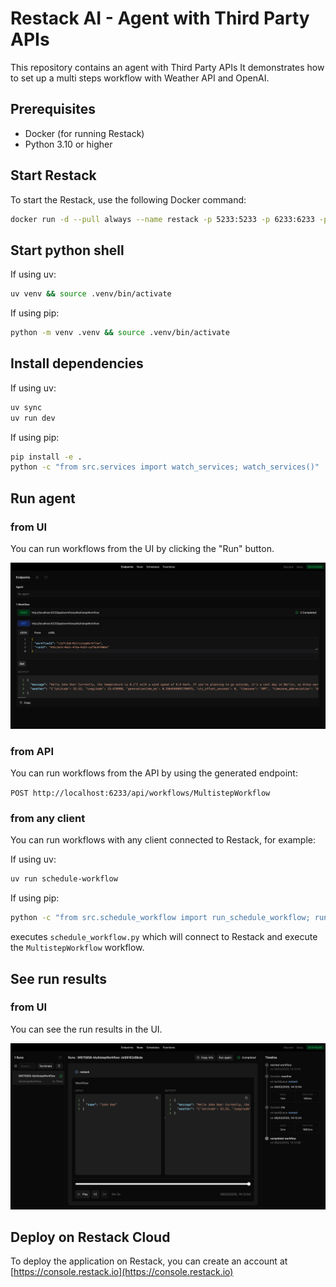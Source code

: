 # Restack AI - Agent with Third Party APIs

This repository contains an agent with Third Party APIs
It demonstrates how to set up a multi steps workflow with Weather API and OpenAI.

## Prerequisites

- Docker (for running Restack)
- Python 3.10 or higher

## Start Restack

To start the Restack, use the following Docker command:

```bash
docker run -d --pull always --name restack -p 5233:5233 -p 6233:6233 -p 7233:7233 -p 9233:9233 ghcr.io/restackio/restack:main
```

## Start python shell

If using uv:

```bash
uv venv && source .venv/bin/activate
```

If using pip:

```bash
python -m venv .venv && source .venv/bin/activate
```

## Install dependencies

If using uv:

```bash
uv sync
uv run dev
```

If using pip:

```bash
pip install -e .
python -c "from src.services import watch_services; watch_services()"
```

## Run agent

### from UI

You can run workflows from the UI by clicking the "Run" button.

![Run workflows from UI](./workflow_get.png)

### from API

You can run workflows from the API by using the generated endpoint:

`POST http://localhost:6233/api/workflows/MultistepWorkflow`

### from any client

You can run workflows with any client connected to Restack, for example:

If using uv:

```bash
uv run schedule-workflow
```

If using pip:

```bash
python -c "from src.schedule_workflow import run_schedule_workflow; run_schedule_workflow()"
```

executes `schedule_workflow.py` which will connect to Restack and execute the `MultistepWorkflow` workflow.

## See run results

### from UI

You can see the run results in the UI.

![See run results from UI](./workflow_run.png)

## Deploy on Restack Cloud

To deploy the application on Restack, you can create an account at [https://console.restack.io](https://console.restack.io)
